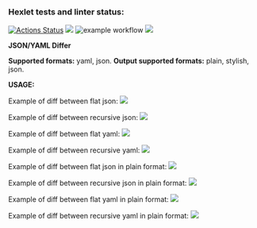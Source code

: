 ### Hexlet tests and linter status:
[![Actions Status](https://github.com/k0damaDEV/java-project-lvl2/workflows/hexlet-check/badge.svg)](https://github.com/k0damaDEV/java-project-lvl2/actions)
<a href="https://codeclimate.com/github/k0damaDEV/java-project-lvl2/maintainability"><img src="https://api.codeclimate.com/v1/badges/d39c2baaced2b7e135ee/maintainability" /></a>
![example workflow](https://github.com/k0damaDEV/java-project-lvl2/actions/workflows/github-actions-demo.yml/badge.svg)
<a href="https://codeclimate.com/github/k0damaDEV/java-project-lvl2/test_coverage"><img src="https://api.codeclimate.com/v1/badges/d39c2baaced2b7e135ee/test_coverage" /></a>

<b>JSON/YAML Differ</b>


<b>Supported formats:</b> yaml, json.
<b>Output supported formats:</b> plain, stylish, json.

<b>USAGE:</b>

Example of diff between flat json:
<a href="https://asciinema.org/a/aj18JhoUx3QmZZd613u3usY4k" target="_blank"><img src="https://asciinema.org/a/aj18JhoUx3QmZZd613u3usY4k.svg" /></a>

Example of diff between recursive json: 
<a href="https://asciinema.org/a/IjHV8NACVj99yhw9Pl37R4o40" target="_blank"><img src="https://asciinema.org/a/IjHV8NACVj99yhw9Pl37R4o40.svg" /></a>

Example of diff between flat yaml:
<a href="https://asciinema.org/a/i3jXHLSbhUgJarJP0ojNuhxpv" target="_blank"><img src="https://asciinema.org/a/i3jXHLSbhUgJarJP0ojNuhxpv.svg" /></a>

Example of diff between recursive yaml:
<a href="https://asciinema.org/a/i9TFcB6eJOeef5z5p0GYJ71Zv" target="_blank"><img src="https://asciinema.org/a/i9TFcB6eJOeef5z5p0GYJ71Zv.svg" /></a>

Example of diff between flat json in plain format:
<a href="https://asciinema.org/a/2Jsc1gfYrTXPzYeqiVuyuZPRm" target="_blank"><img src="https://asciinema.org/a/2Jsc1gfYrTXPzYeqiVuyuZPRm.svg" /></a>

Example of diff between recursive json in plain format:
<a href="https://asciinema.org/a/NXH02YQk6SfrGdJ4jwzxiFqrT" target="_blank"><img src="https://asciinema.org/a/NXH02YQk6SfrGdJ4jwzxiFqrT.svg" /></a>

Example of diff between flat yaml in plain format:
<a href="https://asciinema.org/a/ySfjAThLc6FaRrO6YKg3zIv3c" target="_blank"><img src="https://asciinema.org/a/ySfjAThLc6FaRrO6YKg3zIv3c.svg" /></a>

Example of diff between recursive yaml in plain format:
<a href="https://asciinema.org/a/cCn4u7KNcbgPSVloScyGUmmMa" target="_blank"><img src="https://asciinema.org/a/cCn4u7KNcbgPSVloScyGUmmMa.svg" /></a>
